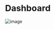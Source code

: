 # Dashboard

![image](https://github.com/user-attachments/assets/666e3e47-da67-42b8-97fa-3d1e11d86072)
